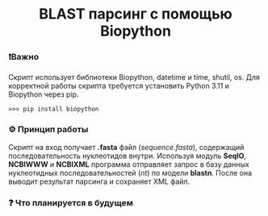 <h1 align='center'> BLAST парсинг с помощью Biopython </h1>

### ❗Важно
Скрипт использует библиотеки Biopython, datetime и time, shutil, os. Для корректной работы скрипта требуется установить Python 3.11 и Biopython через pip. 
```
>>> pip install biopython
```

### ⚙️ Принцип работы

Скрипт на вход получает **.fasta** файл (*sequence.fasta*), содержащий последовательность нуклеотидов внутри. Используя модуль **SeqIO**, **NCBIWWW** и **NCBIXML** программа отправляет запрос в базу данных нуклеотидных последовательностей (*nt*) по модели **blastn**. После она выводит результат парсинга и сохраняет XML файл.

### ❓ Что планируется в будущем
